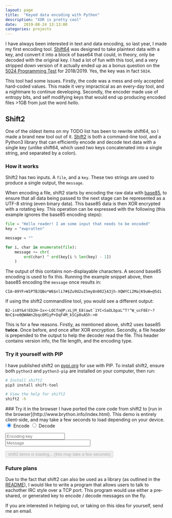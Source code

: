 ```yaml
---
layout: page
title:  "Keyed data encoding with Python"
description: "XOR is pretty cool"
date:   2019-08-24 13:13:00
categories: projects
---
```


I have always been interested in text and data encoding, so last year, I made my first encoding tool. [Shift64](https://github.com/Ewpratten/shift64) was designed to take plaintext data with a key, and convert it into a block of base64 that could, in theory, only be decoded with the original key. I had a lot of fun with this tool, and a very stripped down version of it actually ended up as a bonus question on the [5024 Programming Test](https://github.com/frc5024/Programming-Test/blob/master/test.md) for 2018/2019. Yes, the key was in fact `5024`.

This tool had some issues. Firstly, the code was a mess and only accepted hard-coded values. This made it very impractical as an every-day tool, and a nightmare to continue developing. Secondly, the encoder made use of entropy bits, and self modifying keys that would end up producing encoded files >1GB from just the word *hello*.

## Shift2
One of the oldest items on my TODO list has been to rewrite shift64, so I made a brand new tool out of it. [Shift2](https://github.com/Ewpratten/shift) is both a command-line tool, and a Python3 library that can efficiently encode and decode text data with a single key (unlike shift64, which used two keys concatenated into a single string, and separated by a colon).

### How it works
Shift2 has two inputs. A `file`, and a `key`. These two strings are used to produce a single output, the `message`.

When encoding a file, shift2 starts by encoding the raw data with [base85](https://en.wikipedia.org/wiki/Ascii85), to ensure that all data being passed to the next stage can be represented as a UTF-8 string (even binary data). This base85 data is then XOR encrypted with a rotating key. This operation can be expressed with the following (this example ignores the base85 encoding steps):
```python
file = "Hello reader! I am some input that needs to be encoded"
key = "ewpratten"

message = ""

for i, char in enumerate(file):
    message += chr(
        ord(char) ^ ord(key[i % len(key) - 1])
    )

```

The output of this contains non-displayable characters. A second base85 encoding is used to fix this. Running the example snippet above, then base85 encoding the `message` once results in:
```
CIA~89YF>W1PTBJQBo*W6$nli7#$Zu9U2uI5my8n002}A3jh-XQWYCi2Ma|K9uW=@5di
```

If using the shift2 commandline tool, you would see a different output:
```
B2-is8Y&4!ED2H~Ix<~LOCfn@P;xLjM_E8(awt`1YC<SaOLbpaL^T!^W_ucF8Er~?NnC$>e0@WAWn2bqc6M1yP+DqF4M_kSCp0uA5h->H
```

This is for a few reasons. Firstly, as mentioned above, shift2 uses base85 **twice**. Once before, and once after XOR encryption. Secondly, a file header is prepended to the output to help the decoder read the file. This header contains version info, the file length, and the encoding type.

### Try it yourself with PIP
I have published shift2 on [pypi.org](https://pypi.org/project/shift-tool/) for use with PIP. To install shift2, ensure both `python3` and `python3-pip` are installed on your computer, then run:
```sh
# Install shift2
pip3 install shift-tool

# View the help for shift2
shift2 -h
```

<div id="demo" markdown="1">
### Try it in the browser
I have ported the core code from shift2 to [run in the browser](http://www.brython.info/index.html). This demo is entirely client-side, and may take a few seconds to load depending on your device.

<input type="radio" id="encode" name="shift-action" value="encode" checked>
<label for="encode">Encode</label>
<input type="radio" id="decode" name="shift-action" value="decode">
<label for="decode">Decode</label>

<input type="text" id="key" name="key" placeholder="Encoding key" required><br>
<input type="text" id="msg" name="msg" placeholder="Message" required size="30">

<button type="button" class="btn btn-primary" id="shift-button" disabled>shift2 demo is loading... (this may take a few seconds)</button>

</div>

### Future plans 
Due to the fact that shift2 can also be used as a library (as outlined in the [README](https://github.com/Ewpratten/shift/blob/master/README.md)), I would like to write a program that allows users to talk to eachother IRC style over a TCP port. This program would use either a pre-shared, or generated key to encode / decode messages on the fly.

If you are interested in helping out, or taking on this idea for yourself, send me an email.

<!-- Python code -->
<script type="text/python" src="/assets/python/shift2/shift2demo.py"></script>